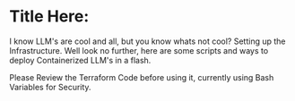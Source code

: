 # Title Here:
I know LLM's are cool and all, but you know whats not cool? Setting up the Infrastructure. Well look no further, here are some scripts and ways to deploy Containerized LLM's in a flash.


Please Review the Terraform Code before using it, currently using Bash Variables for Security.



